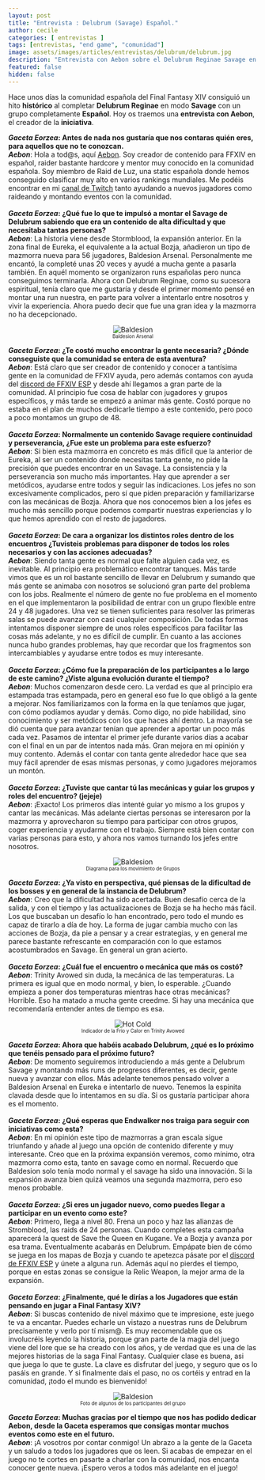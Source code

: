 ```yaml
---
layout: post
title: "Entrevista : Delubrum (Savage) Español."
author: cecile
categories: [ entrevistas ]
tags: [entrevistas, "end game", "comunidad"]
image: assets/images/articles/entrevistas/delubrum/delubrum.jpg
description: "Entrevista con Aebon sobre el Delubrum Reginae Savage en Español."
featured: false
hidden: false
---
```


Hace unos días la comunidad española del Final Fantasy XIV consiguió un hito **histórico** al completar **Delubrum Reginae** en modo **Savage** con un grupo completamente **Español**. Hoy os traemos una **entrevista con Aebon**, el creador de la **iniciativa**.


<div class="card">
  <div class="card-header">
     <b><i>Gaceta Eorzea</i>: Antes de nada nos gustaría que nos contaras quién eres, para aquellos que no te conozcan.</b>
  </div>
  <div class="card-body">
    <i><b>Aebon</b></i>: Hola a tod@s, aquí <a href="https://twitter.com/IbonMGen" target="_blank">Aebon</a>. Soy creador de contenido para FFXIV en español, raider bastante hardcore y mentor muy conocido en la comunidad española. Soy miembro de Raid de Luz, una static española donde hemos conseguido clasificar muy alto en varios rankings mundiales. Me podéis encontrar en mi <a href="https://www.twitch.tv/aebon" target="_blank">canal de Twitch</a> tanto ayudando a nuevos jugadores como raideando y montando eventos con la comunidad.
  </div>
</div>

<br/>

<div class="card">
  <div class="card-header">
     <b><i>Gaceta Eorzea</i>: ¿Qué fue lo que te impulsó a montar el Savage de Delubrum sabiendo que era un contenido de alta dificultad y que necesitaba tantas personas?</b>
  </div>
  <div class="card-body">
    <i><b>Aebon</b></i>: La historia viene desde Stormblood, la expansión anterior. En la zona final de Eureka, el equivalente a la actual Bozja, añadieron un tipo de mazmorra nueva para 56 jugadores, Baldesion Arsenal. Personalmente me encantó, la completé unas 20 veces y ayudé a mucha gente a pasarla también. En aquél momento se organizaron runs españolas pero nunca conseguimos terminarla. Ahora con Delubrum Reginae, como su sucesora espiritual, tenía claro que me gustaría y desde el primer momento pensé en montar una run nuestra, en parte para volver a intentarlo entre nosotros y vivir la experiencia. Ahora puedo decir que fue una gran idea y la mazmorra no ha decepcionado.
  </div>
</div>

<p align="center"><img src="{{ site.baseurl }}/assets/images/articles/entrevistas/delubrum/baldesion.jpg" alt="Baldesion"/>
<br/>
<sub><sup>Baldesion Arsenal</sup></sub>
</p>

<div class="card">
  <div class="card-header">
     <b><i>Gaceta Eorzea</i>: ¿Te costó mucho encontrar la gente necesaria? ¿Dónde conseguiste que la comunidad se entera de esta aventura?</b>
  </div>
  <div class="card-body">
    <i><b>Aebon</b></i>: Está claro que ser creador de contenido y conocer a tantísima gente en la comunidad de FFXIV ayuda, pero además contamos con ayuda del <a href="https://discord.gg/cuCKe3V" target="_blank">discord de FFXIV ESP</a> y desde ahí llegamos a gran parte de la comunidad. Al principio fue cosa de hablar con jugadores y grupos específicos, y más tarde se empezó a animar más gente. Costó porque no estaba en el plan de muchos dedicarle tiempo a este contenido, pero poco a poco montamos un grupo de 48.
  </div>
</div>

<br/>

<div class="card">
  <div class="card-header">
     <b><i>Gaceta Eorzea</i>: Normalmente un contenido Savage requiere continuidad y perseverancia, ¿Fue este un problema para este esfuerzo?</b>
  </div>
  <div class="card-body">
    <i><b>Aebon</b></i>: Si bien esta mazmorra en concreto es más difícil que la anterior de Eureka, al ser un contenido donde necesitas tanta gente, no pide la precisión que puedes encontrar en un Savage. La consistencia y la perseverancia son mucho más importantes. Hay que aprender a ser metódicos, ayudarse entre todos y seguir las indicaciones. Los jefes no son excesivamente complicados, pero sí que piden preparación y familiarizarse con las mecánicas de Bozja. Ahora que nos conocemos bien a los jefes es mucho más sencillo porque podemos compartir nuestras experiencias y lo que hemos aprendido con el resto de jugadores.
  </div>
</div>

<br/>

<div class="card">
  <div class="card-header">
     <b><i>Gaceta Eorzea</i>: De cara a organizar los distintos roles dentro de los encuentros ¿Tuvisteis problemas para disponer de todos los roles necesarios y con las acciones adecuadas?</b>
  </div>
  <div class="card-body">
    <i><b>Aebon</b></i>: Siendo tanta gente es normal que falte alguien cada vez, es inevitable. Al principio era problemático encontrar tanques. Más tarde vimos que es un rol bastante sencillo de llevar en Delubrum y sumando que más gente se animaba con nosotros se solucionó gran parte del problema con los jobs. Realmente el número de gente no fue problema en el momento en el que implementaron la posibilidad de entrar con un grupo flexible entre 24 y 48 jugadores. Una vez se tienen suficientes para resolver las primeras salas se puede avanzar con casi cualquier composición. De todas formas intentamos disponer siempre de unos roles específicos para facilitar las cosas más adelante, y no es difícil de cumplir. En cuanto a las acciones nunca hubo grandes problemas, hay que recordar que los fragmentos son intercambiables y ayudarse entre todos es muy interesante.
  </div>
</div>

<br/>

<div class="card">
  <div class="card-header">
     <b><i>Gaceta Eorzea</i>: ¿Cómo fue la preparación de los participantes a lo largo de este camino? ¿Viste alguna evolución durante el tiempo?</b>
  </div>
  <div class="card-body">
    <i><b>Aebon</b></i>: Muchos comenzaron desde cero. La verdad es que al principio era estampada tras estampada, pero en general eso fue lo que obligó a la gente a mejorar. Nos familiarizamos con la forma en la que teníamos que jugar, con cómo podíamos ayudar y demás. Como digo, no pide habilidad, sino conocimiento y ser metódicos con los que haces ahí dentro. La mayoría se dió cuenta que para avanzar tenían que aprender a aportar un poco más cada vez. Pasamos de intentar el primer jefe durante varios días a acabar con el final en un par de intentos nada más. Gran mejora en mi opinión y muy contento. Además el contar con tanta gente alrededor hace que sea muy fácil aprender de esas mismas personas, y como jugadores mejoramos un montón.
  </div>
</div>

<br/>

<div class="card">
  <div class="card-header">
     <b><i>Gaceta Eorzea</i>: ¿Tuviste que cantar tú las mecánicas y guiar los grupos y roles del encuentro? (jejeje)</b>
  </div>
  <div class="card-body">
    <i><b>Aebon</b></i>: ¡Exacto! Los primeros días intenté guiar yo mismo a los grupos y cantar las mecánicas. Más adelante ciertas personas se interesaron por la mazmorra y aprovecharon su tiempo para participar con otros grupos, coger experiencia y ayudarme con el trabajo. Siempre está bien contar con varias personas para esto, y ahora nos vamos turnando los jefes entre nosotros.
  </div>
</div>

<p align="center"><img src="{{ site.baseurl }}/assets/images/articles/entrevistas/delubrum/grupos.jpg" alt="Baldesion"/>
<br/>
<sub><sup>Diagrama para los movimiento de Grupos</sup></sub>
</p>

<div class="card">
  <div class="card-header">
     <b><i>Gaceta Eorzea</i>: ¿Ya visto en perspectiva, qué piensas de la dificultad de los bosses y en general de la instancia de Delubrum?</b>
  </div>
  <div class="card-body">
    <i><b>Aebon</b></i>: Creo que la dificultad ha sido acertada. Buen desafío cerca de la salida, y con el tiempo y las actualizaciones de Bozja se ha hecho más fácil. Los que buscaban un desafío lo han encontrado, pero todo el mundo es capaz de tirarlo a día de hoy. La forma de jugar cambia mucho con las acciones de Bozja, da pie a pensar y a crear estrategias, y en general me parece bastante refrescante en comparación con lo que estamos acostumbrados en Savage. En general un gran acierto.
  </div>
</div>

<br/>

<div class="card">
  <div class="card-header">
     <b><i>Gaceta Eorzea</i>: ¿Cuál fue el encuentro o mecánica que más os costó?</b>
  </div>
  <div class="card-body">
    <i><b>Aebon</b></i>: Trinity Avowed sin duda, la mecánica de las temperaturas. La primera es igual que en modo normal, y bien, lo esperable. ¿Cuando empieza a poner dos temperaturas mientras hace otras mecánicas? Horrible. Eso ha matado a mucha gente creedme. Si hay una mecánica que recomendaría entender antes de tiempo es esa.
  </div>
</div>

<p align="center"><img src="{{ site.baseurl }}/assets/images/articles/entrevistas/delubrum/hot_cold.jpg" alt="Hot Cold"/>
<br/>
<sub><sup>Indicador de la Frio y Calor en Trinity Avowed</sup></sub>
</p>

<div class="card">
  <div class="card-header">
     <b><i>Gaceta Eorzea</i>: Ahora que habéis acabado Delubrum, ¿qué es lo próximo que tenéis pensado para el próximo futuro?</b>
  </div>
  <div class="card-body">
    <i><b>Aebon</b></i>: De momento seguiremos introduciendo a más gente a Delubrum Savage y montando más runs de progresos diferentes, es decir, gente nueva y avanzar con ellos. Más adelante tenemos pensado volver a Baldesion Arsenal en Eureka e intentarlo de nuevo. Tenemos la espinita clavada desde que lo intentamos en su día. Si os gustaría participar ahora es el momento.
  </div>
</div>

<br/>

<div class="card">
  <div class="card-header">
     <b><i>Gaceta Eorzea</i>: ¿Qué esperas que Endwalker nos traiga para seguir con iniciativas como esta?</b>
  </div>
  <div class="card-body">
    <i><b>Aebon</b></i>: En mi opinión este tipo de mazmorras a gran escala sigue triunfando y añade al juego una opción de contenido diferente y muy interesante. Creo que en la próxima expansión veremos, como mínimo, otra mazmorra como esta, tanto en savage como en normal. Recuerdo que Baldesion solo tenía modo normal y el savage ha sido una innovación. Si la expansión avanza bien quizá veamos una segunda mazmorra, pero eso menos probable.
  </div>
</div>

<br/>

<div class="card">
  <div class="card-header">
     <b><i>Gaceta Eorzea</i>: ¿Si eres un jugador nuevo, como puedes llegar a participar en un evento como este?</b>
  </div>
  <div class="card-body">
    <i><b>Aebon</b></i>: Primero, llega a nivel 80. Frena un poco y haz las alianzas de Stromblood, las raids de 24 personas. Cuando completes esta campaña aparecerá la quest de Save the Queen en Kugane. Ve a Bozja y avanza por esa trama. Eventualmente acabarás en Delubrum. Empápate bien de cómo se juega en los mapas de Bozja y cuando te apetezca pásate por el <a href="https://discord.gg/cuCKe3V" target="_blank">discord de FFXIV ESP</a> y únete a alguna run. Además aquí no pierdes el tiempo, porque en estas zonas se consigue la Relic Weapon, la mejor arma de la expansión.
  </div>
</div>

<br/>

<div class="card">
  <div class="card-header">
     <b><i>Gaceta Eorzea</i>: ¿Finalmente, qué le dirías a los Jugadores que están pensando en jugar a Final Fantasy XIV?</b>
  </div>
  <div class="card-body">
    <i><b>Aebon</b></i>: Si buscas contenido de nivel máximo que te impresione, este juego te va a encantar. Puedes echarle un vistazo a nuestras runs de Delubrum precisamente y verlo por tí mism@. Es muy recomendable que os involucréis leyendo la historia, porque gran parte de la magia del juego viene del lore que se ha creado con los años, y de verdad que es una de las mejores historias de la saga Final Fantasy. Cualquier clase es buena, asi que juega lo que te guste. La clave es disfrutar del juego, y seguro que os lo pasáis en grande. Y si finalmente dais el paso, no os cortéis y entrad en la comunidad, ¡todo el mundo es bienvenido!
  </div>
</div>

<p align="center"><img src="{{ site.baseurl }}/assets/images/articles/entrevistas/delubrum/gpose.jpg" alt="Baldesion"/>
<br/>
<sub><sup>Foto de algunos de los participantes del grupo</sup></sub>
</p>

<div class="card">
  <div class="card-header">
     <b><i>Gaceta Eorzea</i>: Muchas gracias por el tiempo que nos has podido dedicar Aebon, desde la Gaceta esperamos que consigas montar muchos eventos como este en el futuro.</b>
  </div>
  <div class="card-body">
    <i><b>Aebon</b></i>: ¡A vosotros por contar conmigo! Un abrazo a la gente de la Gaceta y un saludo a todos los jugadores que os leen. Si acabas de empezar en el juego no te cortes en pasarte a charlar con la comunidad, nos encanta conocer gente nueva. ¡Espero veros a todos más adelante en el juego!
  </div>
</div>
